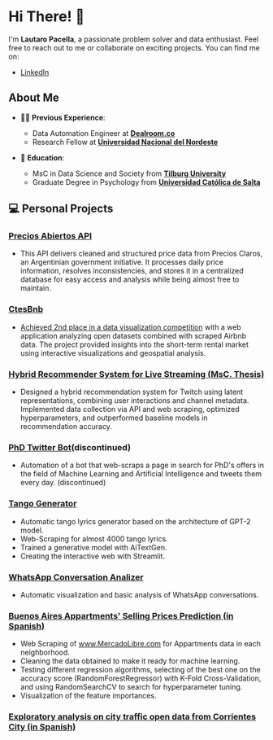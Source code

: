 # Hi There! 👋

I'm **Lautaro Pacella**, a passionate problem solver and data enthusiast.
Feel free to reach out to me or collaborate on exciting projects. You can find me on:

- [LinkedIn](https://www.linkedin.com/in/lautaro-pacella/)

## About Me

- 👨‍💻 **Previous Experience**:
  - Data Automation Engineer at [**Dealroom.co**](https://www.dealroom.co/)
  - Research Fellow at [**Universidad Nacional del Nordeste**](https://www.unne.edu.ar)
  
- 🏫 **Education**:
  - MsC in Data Science and Society from [**Tilburg University**](https://www.tilburguniversity.edu/)
  - Graduate Degree in Psychology from [**Universidad Católica de Salta**](https://www.ucasal.edu.ar/)

## 💻 Personal Projects

### [Precios Abiertos API](https://api.preciosabiertos.com)
* This API delivers cleaned and structured price data from Precios Claros, an Argentinian government initiative. It processes daily price information, resolves inconsistencies, and stores it in a centralized database for easy access and analysis while being almost free to maintain.

### [CtesBnb](https://datathon2023.streamlit.app/)
* [ Achieved 2nd place in a data visualization competition](https://drive.google.com/file/d/12bD07QMWqu1ExDZlyqPGeJ10oNzToBIV/view) with a web application analyzing open datasets combined with scraped Airbnb data. The project provided insights into the short-term rental market using interactive visualizations and geospatial analysis.

### [Hybrid Recommender System for Live Streaming (MsC. Thesis)](https://github.com/lautaropacella/DS-S-Master-Thesis)
* Designed a hybrid recommendation system for Twitch using latent representations, combining user interactions and channel metadata. Implemented data collection via API and web scraping, optimized hyperparameters, and outperformed baseline models in recommendation accuracy.

### [PhD Twitter Bot](https://twitter.com/PhDsBOT1)(discontinued)
* Automation of a bot that web-scraps a page in search for PhD's offers in the field of Machine Learning and Artificial Intelligence and tweets them every day. (discontinued)

### [Tango Generator](https://share.streamlit.io/lautaropacella/tango-generator/main/tango_generator.py)
* Automatic tango lyrics generator based on the architecture of GPT-2 model.
* Web-Scraping for almost 4000 tango lyrics.
* Trained a generative model with AiTextGen.
* Creating the interactive web with Streamlit.

### [WhatsApp Conversation Analizer](https://share.streamlit.io/lautaropacella/whatsappanalisis/main/Wpp_Analizer.py)
* Automatic visualization and basic analysis of WhatsApp conversations.

### [Buenos Aires Appartments' Selling Prices Prediction (in Spanish)](https://nbviewer.jupyter.org/github/lautaropacella/Prediccion-Departamentos/blob/master/Imbo-BsAs.ipynb)
* Web Scraping of www.MercadoLibre.com for Appartments data in each neighborhood. 
* Cleaning the data obtained to make it ready for machine learning. 
* Testing different regression algorithms, selecting of the best one on the accuracy score (RandomForestRegressor) with K-Fold Cross-Validation, and using RandomSearchCV to search for hyperparameter tuning.
 * Visualization of the feature importances.

### [Exploratory analysis on city traffic open data from Corrientes City (in Spanish)](https://nbviewer.jupyter.org/github/lautaropacella/EDA-Tr-nsito-Corrientes/blob/main/Transito_corrientes1.ipynb)


